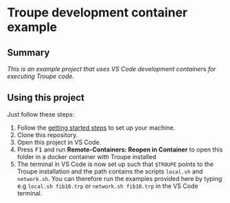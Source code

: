 # Troupe development container example

## Summary

*This is an example project that uses VS Code development containers for executing Troupe code.*

## Using this project

Just follow these steps:

1. Follow the [getting started steps](https://aka.ms/vscode-remote/containers/getting-started) to set up your machine.
1. Clone this repository.
1. Open this project in VS Code.
1. Press <kbd>F1</kbd> and run **Remote-Containers: Reopen in Container** to open this folder in a docker container with Troupe installed
1. The terminal in VS Code is now set up such that `$TROUPE` points to the Troupe installation and the path contains the scripts `local.sh` and `network.sh`.
    You can therefore run the examples provided here by typing e.g `local.sh fib10.trp` or `network.sh fib10.trp` in the VS Code terminal.
